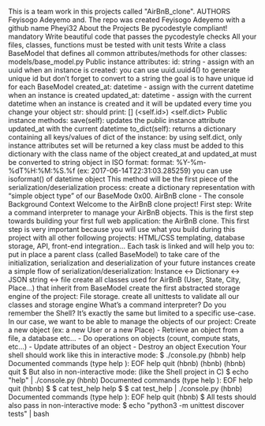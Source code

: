 This is a team work in this projects called "AirBnB_clone". AUTHORS Feyisogo Adeyemo and. The repo was created Feyisogo Adeyemo with a github name Pheyi32 About the Projects Be pycodestyle compliant! mandatory Write beautiful code that passes the pycodestyle checks All your files, classes, functions must be tested with unit tests Write a class BaseModel that defines all common attributes/methods for other classes:
models/base_model.py Public instance attributes: id: string - assign with an uuid when an instance is created: you can use uuid.uuid4() to generate unique id but don’t forget to convert to a string the goal is to have unique id for each BaseModel created_at: datetime - assign with the current datetime when an instance is created updated_at: datetime - assign with the current datetime when an instance is created and it will be updated every time you change your object str: should print: [] (<self.id>) <self.dict> Public instance methods: save(self): updates the public instance attribute updated_at with the current datetime to_dict(self): returns a dictionary containing all keys/values of dict of the instance: by using self.dict, only instance attributes set will be returned a key class must be added to this dictionary with the class name of the object created_at and updated_at must be converted to string object in ISO format: format: %Y-%m-%dT%H:%M:%S.%f (ex: 2017-06-14T22:31:03.285259) you can use isoformat() of datetime object This method will be the first piece of the serialization/deserialization process: create a dictionary representation with “simple object type” of our BaseMode
0x00. AirBnB clone - The console Background Context Welcome to the AirBnB clone project! First step: Write a command interpreter to manage your AirBnB objects. This is the first step towards building your first full web application: the AirBnB clone. This first step is very important because you will use what you build during this project with all other following projects: HTML/CSS templating, database storage, API, front-end integration…
Each task is linked and will help you to:
put in place a parent class (called BaseModel) to take care of the initialization, serialization and deserialization of your future instances create a simple flow of serialization/deserialization: Instance <-> Dictionary <-> JSON string <-> file create all classes used for AirBnB (User, State, City, Place…) that inherit from BaseModel create the first abstracted storage engine of the project: File storage. create all unittests to validate all our classes and storage engine What’s a command interpreter? Do you remember the Shell? It’s exactly the same but limited to a specific use-case. In our case, we want to be able to manage the objects of our project:
Create a new object (ex: a new User or a new Place) - Retrieve an object from a file, a database etc… - Do operations on objects (count, compute stats, etc…) - Update attributes of an object - Destroy an object
Execution Your shell should work like this in interactive mode:
$ ./console.py (hbnb) help
Documented commands (type help ):
EOF help quit
(hbnb) (hbnb) (hbnb) quit $ But also in non-interactive mode: (like the Shell project in C)
$ echo "help" | ./console.py (hbnb)
Documented commands (type help ):
EOF help quit (hbnb) $ $ cat test_help help $ $ cat test_help | ./console.py (hbnb)
Documented commands (type help ):
EOF help quit (hbnb) $ All tests should also pass in non-interactive mode: $ echo "python3 -m unittest discover tests" | bash
